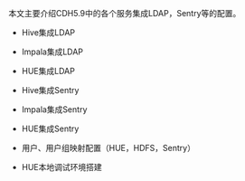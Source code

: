 本文主要介绍CDH5.9中的各个服务集成LDAP，Sentry等的配置。

* Hive集成LDAP
* Impala集成LDAP
* HUE集成LDAP

* Hive集成Sentry
* Impala集成Sentry
* HUE集成Sentry

* 用户、用户组映射配置（HUE，HDFS，Sentry）

* HUE本地调试环境搭建
